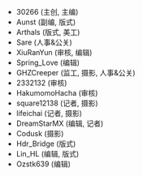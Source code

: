 <!--
---
layout: page
title: 成员
permalink: /members/
---
-->
* 30266 (主创, 主编)
* Aunst (副编, 版式)
* Arthals (版式, 美工)
* Sare (人事&公关)
* XiuRanYun (审核, 编辑)
* Spring_Love (编辑)
* GHZCreeper (监工, 摄影, 人事&公关)
* 2332132 (审核)
* HakumomoHacha (审核)
* square12138 (记者, 摄影)
* lifeichai (记者, 摄影)
* DreamStarMX (编辑, 记者)
* Codusk (摄影)
* Hdr_Bridge (版式)
* Lin_HL (编辑, 版式)
* Ozstk639 (编辑)
